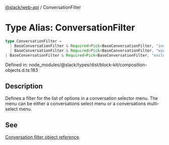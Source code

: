 [@slack/web-api](../index.md) / ConversationFilter

# Type Alias: ConversationFilter

```ts
type ConversationFilter = 
  | BaseConversationFilter & Required<Pick<BaseConversationFilter, "include">>
  | BaseConversationFilter & Required<Pick<BaseConversationFilter, "exclude_bot_users">>
| BaseConversationFilter & Required<Pick<BaseConversationFilter, "exclude_external_shared_channels">>;
```

Defined in: node\_modules/@slack/types/dist/block-kit/composition-objects.d.ts:183

## Description

Defines a filter for the list of options in a conversation selector menu. The menu can be either a
conversations select menu or a conversations multi-select menu.

## See

[Conversation filter object reference](https://api.slack.com/reference/block-kit/composition-objects#filter_conversations).
